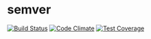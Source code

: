 # semver

[![Build Status](https://travis-ci.org/REZ1DENT3/semver.svg?branch=master)](https://travis-ci.org/REZ1DENT3/semver)
[![Code Climate](https://codeclimate.com/github/REZ1DENT3/semver/badges/gpa.svg)](https://codeclimate.com/github/REZ1DENT3/semver)
[![Test Coverage](https://codeclimate.com/github/REZ1DENT3/semver/badges/coverage.svg)](https://codeclimate.com/github/REZ1DENT3/semver/coverage)

